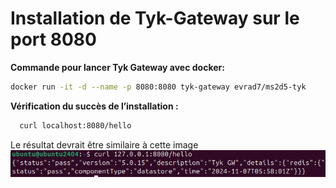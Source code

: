 # Installation de Tyk-Gateway sur le port 8080

**Commande pour lancer Tyk Gateway avec docker:**
```bash
docker run -it -d --name -p 8080:8080 tyk-gateway evrad7/ms2d5-tyk
```

**Vérification du succès de l’installation :**
```bash
  curl localhost:8080/hello
```
Le résultat devrait être similaire à cette image
![installation tyk réussie ](installation_tyk_reussie.png)
